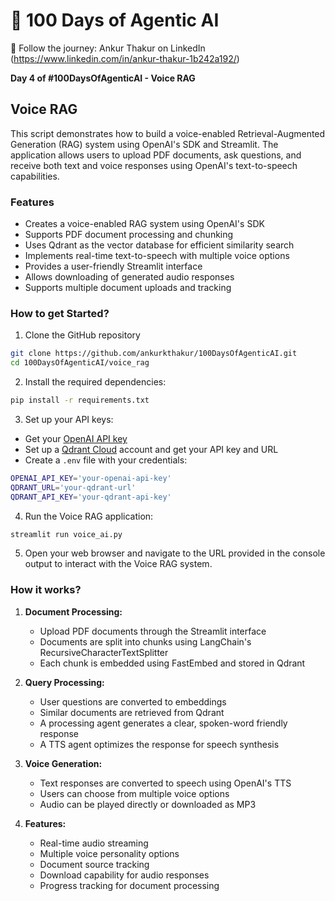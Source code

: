 
# 🧠 100 Days of Agentic AI  
🔗 Follow the journey: Ankur Thakur on LinkedIn (https://www.linkedin.com/in/ankur-thakur-1b242a192/)

**Day 4 of #100DaysOfAgenticAI - Voice RAG** 

## Voice RAG

This script demonstrates how to build a voice-enabled Retrieval-Augmented Generation (RAG) system using OpenAI's SDK and Streamlit. The application allows users to upload PDF documents, ask questions, and receive both text and voice responses using OpenAI's text-to-speech capabilities.

### Features

- Creates a voice-enabled RAG system using OpenAI's SDK
- Supports PDF document processing and chunking
- Uses Qdrant as the vector database for efficient similarity search
- Implements real-time text-to-speech with multiple voice options
- Provides a user-friendly Streamlit interface
- Allows downloading of generated audio responses
- Supports multiple document uploads and tracking

### How to get Started?

1. Clone the GitHub repository
```bash
git clone https://github.com/ankurkthakur/100DaysOfAgenticAI.git
cd 100DaysOfAgenticAI/voice_rag
```

2. Install the required dependencies:
```bash
pip install -r requirements.txt
```

3. Set up your API keys:
- Get your [OpenAI API key](https://platform.openai.com/)
- Set up a [Qdrant Cloud](https://cloud.qdrant.io/) account and get your API key and URL
- Create a `.env` file with your credentials:
```bash
OPENAI_API_KEY='your-openai-api-key'
QDRANT_URL='your-qdrant-url'
QDRANT_API_KEY='your-qdrant-api-key'
```

4. Run the Voice RAG application:
```bash
streamlit run voice_ai.py
```

5. Open your web browser and navigate to the URL provided in the console output to interact with the Voice RAG system.

### How it works?

1. **Document Processing:** 
   - Upload PDF documents through the Streamlit interface
   - Documents are split into chunks using LangChain's RecursiveCharacterTextSplitter
   - Each chunk is embedded using FastEmbed and stored in Qdrant

2. **Query Processing:**
   - User questions are converted to embeddings
   - Similar documents are retrieved from Qdrant
   - A processing agent generates a clear, spoken-word friendly response
   - A TTS agent optimizes the response for speech synthesis

3. **Voice Generation:**
   - Text responses are converted to speech using OpenAI's TTS
   - Users can choose from multiple voice options
   - Audio can be played directly or downloaded as MP3

4. **Features:**
   - Real-time audio streaming
   - Multiple voice personality options
   - Document source tracking
   - Download capability for audio responses
   - Progress tracking for document processing